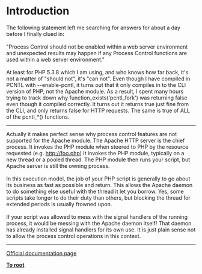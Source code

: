 # Introduction



The following statement left me searching for answers for about a day before I finally clued in:<br><br>"Process Control should not be enabled within a web server environment and unexpected results may happen if any Process Control functions are used within a web server environment."<br><br>At least for PHP 5.3.8 which I am using, and who knows how far back, it&apos;s not a matter of "should not", it&apos;s "can not". Even though I have compiled in PCNTL with --enable-pcntl, it turns out that it only compiles in to the CLI version of PHP, not the Apache module. As a result, I spent many hours trying to track down why function_exists(&apos;pcntl_fork&apos;) was returning false even though it compiled correctly. It turns out it returns true just fine from the CLI, and only returns false for HTTP requests. The same is true of ALL of the pcntl_*() functions.  

---

Actually it makes perfect sense why process control features are not supported for the Apache module. The Apache HTTP server is the chief process. It invokes the PHP module when steered to PHP by the resource requested (e.g. http://foo.php) It invokes the PHP module, typically on a new thread or a pooled thread. The PHP module then runs your script, but Apache server is still the owning process.<br><br>In this execution model, the job of your PHP script is generally to go about its business as fast as possible and return. This allows the Apache daemon to do something else useful with the thread it let you borrow. Yes, some scripts take longer to do their duty than others, but blocking the thread for extended periods is usually frowned upon.<br><br>If your script was allowed to mess with the signal handlers of the running process, it would be messing with the Apache daemon itself! That daemon has already installed signal handlers for its own use. It is just plain sense not to allow the process control operations in this context.  

---

[Official documentation page](https://www.php.net/manual/en/intro.pcntl.php)

**[To root](/README.md)**